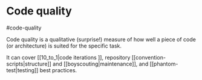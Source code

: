 # Code quality
#code-quality 

Code quality is a qualitative (surprise!) measure of how well a piece of code (or architecture) is suited for the specific task. 

It can cover [[10_to_1|code iterations ]], repository [[convention-scripts|structure]] and [[boyscouting|maintenance]], and [[phantom-test|testing]] best practices. 
